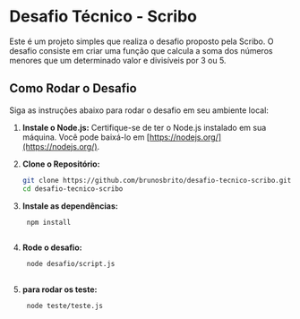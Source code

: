 # Desafio Técnico - Scribo

Este é um projeto simples que realiza o desafio proposto pela Scribo. O desafio consiste em criar uma função que calcula a soma dos números menores que um determinado valor e divisíveis por 3 ou 5.

## Como Rodar o Desafio

Siga as instruções abaixo para rodar o desafio em seu ambiente local:

1. **Instale o Node.js:**
   Certifique-se de ter o Node.js instalado em sua máquina. Você pode baixá-lo em [https://nodejs.org/](https://nodejs.org/).

2. **Clone o Repositório:**
   ```bash
   git clone https://github.com/brunosbrito/desafio-tecnico-scribo.git
   cd desafio-tecnico-scribo

3. **Instale as dependências:**
   ```bash
    npm install
    
4. **Rode o desafio:**
   ```bash
    node desafio/script.js
    
4. **para rodar os teste:**
   ```bash
    node teste/teste.js
